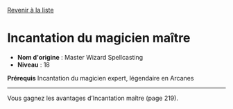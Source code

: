 [Revenir à la liste](list.md)

# Incantation du magicien maître

 * **Nom d'origine** : Master Wizard Spellcasting
 * **Niveau** : 18


<p><strong>Prérequis</strong> Incantation du magicien expert, légendaire en Arcanes</p>
<hr>
<p>Vous gagnez les avantages d’Incantation maître (page 219).</p>